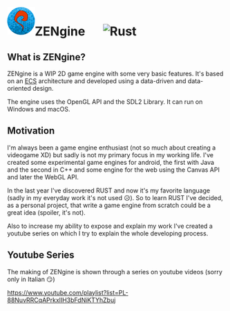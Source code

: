<img align="left" width="64px" src="docs/images/logo.svg" />

# ZENgine &emsp; ![Rust](https://github.com/MalpenZibo/ZENgine/workflows/Rust/badge.svg)

## What is ZENgine?

ZENgine is a WIP 2D game engine with some very basic features. It's based on an [ECS](https://en.wikipedia.org/wiki/Entity_component_system) architecture and developed using a data-driven and data-oriented design.

The engine uses the OpenGL API and the SDL2 Library. It can run on Windows and macOS. 

## Motivation
I'm always been a game engine enthusiast (not so much about creating a videogame XD) but sadly is not my primary focus in my working life.
I've created some experimental game engines for android, the first with Java and the second in C++ and some engine for the web using the Canvas API and later the WebGL API.

In the last year I've discovered RUST and now it's my favorite language (sadly in my everyday work it's not used :disappointed_relieved:). So to learn RUST I've decided, as a personal project, that write a game engine from scratch could be a great idea (spoiler, it's not).

Also to increase my ability to expose and explain my work I've created a youtube series on which I try to explain the whole developing process.

## Youtube Series
The making of ZENgine is shown through a series on youtube videos (sorry only in Italian :smirk:)

https://www.youtube.com/playlist?list=PL-88NuvRRCqAPrkxlIH3bFdNiKTYhZbuj

